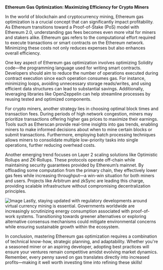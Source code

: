 **Ethereum Gas Optimization: Maximizing Efficiency for Crypto Miners**

In the world of blockchain and cryptocurrency mining, Ethereum gas optimization is a crucial concept that can significantly impact profitability. As Ethereum transitions toward a Proof-of-Stake (PoS) model with Ethereum 2.0, understanding gas fees becomes even more vital for miners and stakers alike. Ethereum gas refers to the computational effort required to execute transactions or smart contracts on the Ethereum network. Minimizing these costs not only reduces expenses but also enhances overall efficiency.

One key aspect of Ethereum gas optimization involves optimizing Solidity code—the programming language used for writing smart contracts. Developers should aim to reduce the number of operations executed during contract execution since each operation consumes gas. For instance, minimizing loops, avoiding unnecessary storage reads/writes, and using efficient data structures can lead to substantial savings. Additionally, leveraging libraries like OpenZeppelin can help streamline processes by reusing tested and optimized components.

For crypto miners, another strategy lies in choosing optimal block times and transaction fees. During periods of high network congestion, miners may prioritize transactions offering higher gas prices to maximize their earnings. Tools such as Etherscan provide real-time insights into gas trends, enabling miners to make informed decisions about when to mine certain blocks or submit transactions. Furthermore, employing batch processing techniques allows miners to consolidate multiple low-priority tasks into single operations, further reducing overhead costs.

Another emerging trend focuses on Layer 2 scaling solutions like Optimistic Rollups and ZK-Rollups. These protocols operate off-chain while maintaining security guarantees provided by Ethereum’s mainnet. By offloading some computation from the primary chain, they effectively lower gas fees while increasing throughput—a win-win situation for both miners and users. Projects like Arbitrum and zkSync are leading this charge, providing scalable infrastructure without compromising decentralization principles.


![Image](https://github.com/user-attachments/assets/31692037-0104-4703-abd1-696b6a7dd41b)
Lastly, staying updated with regulatory developments around virtual currency mining is essential. Governments worldwide are increasingly scrutinizing energy consumption associated with proof-of-work systems. Transitioning towards greener alternatives or exploring alternative consensus mechanisms could mitigate environmental concerns while ensuring sustainable growth within the ecosystem.

In conclusion, mastering Ethereum gas optimization requires a combination of technical know-how, strategic planning, and adaptability. Whether you're a seasoned miner or an aspiring developer, adopting best practices will ensure your ventures remain competitive amidst evolving market dynamics. Remember, every penny saved on gas translates directly into increased profits—making it well worth investing time into refining these skills!